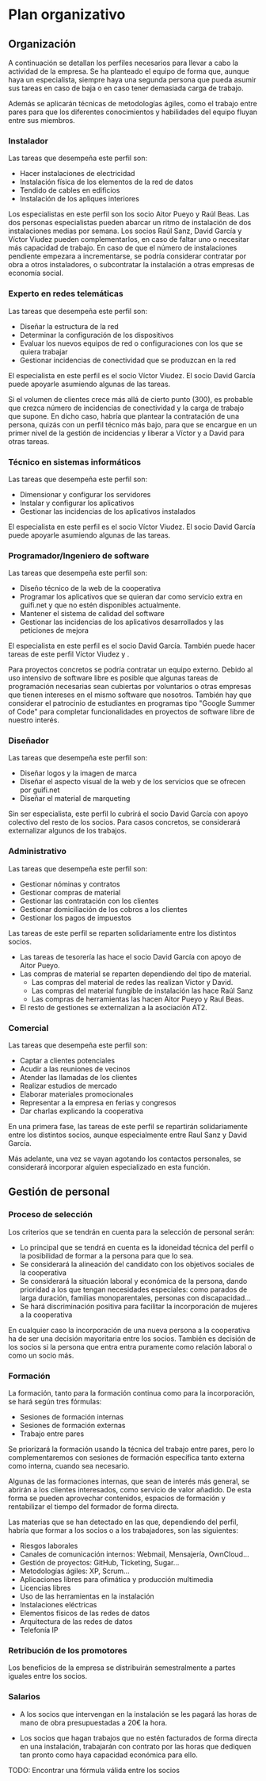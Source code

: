 ﻿# Plan organizativo

## Organización

A continuación se detallan los perfiles necesarios para llevar a cabo
la actividad de la empresa.
Se ha planteado el equipo de forma que, aunque haya un especialista,
siempre haya una segunda persona que pueda asumir sus tareas
en caso de baja o en caso tener demasiada carga de trabajo.

Además se aplicarán técnicas de metodologías ágiles,
como el trabajo entre pares para que los diferentes conocimientos y habilidades
del equipo fluyan entre sus miembros.


### Instalador

Las tareas que desempeña este perfil son:

- Hacer instalaciones de electricidad
- Instalación física de los elementos de la red de datos
- Tendido de cables en edificios
- Instalación de los apliques interiores

Los especialistas en este perfil son los socio Aitor Pueyo y Raúl Beas.
Las dos personas especialistas pueden abarcar un ritmo de instalación de dos
instalaciones medias por semana.
Los socios Raúl Sanz, David García y Víctor Viudez pueden complementarlos,
en caso de faltar uno o necesitar más capacidad de trabajo.
En caso de que el número de instalaciones pendiente empezara a incrementarse,
se podría considerar
contratar por obra a otros instaladores, o
subcontratar la instalación a otras empresas de economía social.


### Experto en redes telemáticas

Las tareas que desempeña este perfil son:

- Diseñar la estructura de la red
- Determinar la configuración de los dispositivos
- Evaluar los nuevos equipos de red o configuraciones con los que se quiera trabajar
- Gestionar incidencias de conectividad que se produzcan en la red

El especialista en este perfil es el socio Víctor Viudez.
El socio David García puede apoyarle asumiendo algunas de las tareas.

Si el volumen de clientes crece más allá de cierto punto (300),
es probable que crezca número de incidencias de conectividad
y la carga de trabajo que supone.
En dicho caso, habría que plantear la contratación de una persona,
quizás con un perfil técnico más bajo,
para que se encargue en un primer nivel de la gestión de incidencias
y liberar a Víctor y a David para otras tareas.


### Técnico en sistemas informáticos

Las tareas que desempeña este perfil son:

- Dimensionar y configurar los servidores
- Instalar y configurar los aplicativos
- Gestionar las incidencias de los aplicativos instalados

El especialista en este perfil es el socio Víctor Viudez.
El socio David García puede apoyarle asumiendo algunas de las tareas.

### Programador/Ingeniero de software

Las tareas que desempeña este perfil son:

- Diseño técnico de la web de la cooperativa
- Programar los aplicativos que se quieran dar como servicio extra en guifi.net y que no estén disponibles actualmente.
- Mantener el sistema de calidad del software
- Gestionar las incidencias de los aplicativos desarrollados y las peticiones de mejora

El especialista en este perfil es el socio David García.
También puede hacer tareas de este perfil Víctor Viudez y .

Para proyectos concretos se podría contratar un equipo externo.
Debido al uso intensivo de software libre es posible que algunas tareas
de programación necesarias sean cubiertas por voluntarios o otras
empresas que tienen intereses en el mismo software que nosotros.
También hay que considerar el patrocinio de estudiantes
en programas tipo "Google Summer of Code" para completar
funcionalidades en proyectos de software libre de nuestro interés.


### Diseñador

Las tareas que desempeña este perfil son:

- Diseñar logos y la imagen de marca
- Diseñar el aspecto visual de la web y de los servicios que se ofrecen por guifi.net
- Diseñar el material de marqueting

Sin ser especialista, este perfil lo cubrirá el socio David García
con apoyo colectivo del resto de los socios.
Para casos concretos, se considerará externalizar algunos de los trabajos.


### Administrativo

Las tareas que desempeña este perfil son:

- Gestionar nóminas y contratos
- Gestionar compras de material
- Gestionar las contratación con los clientes
- Gestionar domiciliación de los cobros a los clientes
- Gestionar los pagos de impuestos

Las tareas de este perfil se reparten solidariamente entre los distintos socios.

* Las tareas de tesorería las hace el socio David García con apoyo de Aitor Pueyo.
* Las compras de material se reparten dependiendo del tipo de material.
	- Las compras del material de redes las realizan Victor y David.
	- Las compras del material fungible de instalación las hace Raúl Sanz
	- Las compras de herramientas las hacen Aitor Pueyo y Raul Beas.
* El resto de gestiones se externalizan a la asociación AT2.


### Comercial

Las tareas que desempeña este perfil son:

- Captar a clientes potenciales
- Acudir a las reuniones de vecinos
- Atender las llamadas de los clientes
- Realizar estudios de mercado
- Elaborar materiales promocionales
- Representar a la empresa en ferias y congresos
- Dar charlas explicando la cooperativa

En una primera fase,
las tareas de este perfil se repartirán solidariamente entre los distintos socios,
aunque especialmente entre Raul Sanz y David García.

Más adelante, una vez se vayan agotando los contactos personales,
se considerará incorporar alguien especializado en esta función.


## Gestión de personal

### Proceso de selección

Los criterios que se tendrán en cuenta para la selección de personal serán:

- Lo principal que se tendrá en cuenta es la idoneidad técnica del perfil 
o la posibilidad de formar a la persona para que lo sea.
- Se considerará la alineación del candidato con los objetivos sociales de la cooperativa
- Se considerará la situación laboral y económica de la persona,
dando prioridad a los que tengan necesidades especiales:
como parados de larga duración, familias monoparentales, personas con discapacidad...
- Se hará discriminación positiva para facilitar la incorporación de mujeres a la cooperativa

En cualquier caso la incorporación de una nueva persona a la cooperativa
ha de ser una decisión mayoritaria entre los socios.
También es decisión de los socios si la persona que entra
entra puramente como relación laboral o como un socio más.

### Formación

La formación,
tanto para la formación continua como para la incorporación,
se hará según tres fórmulas:

- Sesiones de formación internas
- Sesiones de formación externas
- Trabajo entre pares

Se priorizará la formación usando la técnica del trabajo entre pares,
pero lo complementaremos con sesiones de formación específica tanto externa como interna,
cuando sea necesario.

Algunas de las formaciones internas,
que sean de interés más general,
se abrirán a los clientes interesados,
como servicio de valor añadido.
De esta forma se pueden aprovechar contenidos, espacios de formación
y rentabilizar el tiempo del formador de forma directa.

Las materias que se han detectado en las que,
dependiendo del perfil,
habría que formar a los socios o a los trabajadores,
son las siguientes:

- Riesgos laborales
- Canales de comunicación internos: Webmail, Mensajería, OwnCloud...
- Gestión de proyectos: GitHub, Ticketing, Sugar...
- Metodologías ágiles: XP, Scrum...
- Aplicaciones libres para ofimática y producción multimedia
- Licencias libres
- Uso de las herramientas en la instalación
- Instalaciones eléctricas
- Elementos físicos de las redes de datos
- Arquitectura de las redes de datos
- Telefonía IP


### Retribución de los promotores

Los beneficios de la empresa se distribuirán semestralmente
a partes iguales entre los socios.


### Salarios

- A los socios que intervengan en la instalación 
se les pagará las horas de mano de obra presupuestadas a 20€ la hora.

- Los socios que hagan trabajos
que no estén facturados de forma directa en una instalación,
trabajarán con contrato por las horas que dediquen
tan pronto como haya capacidad económica para ello.

TODO: Encontrar una fórmula válida entre los socios


